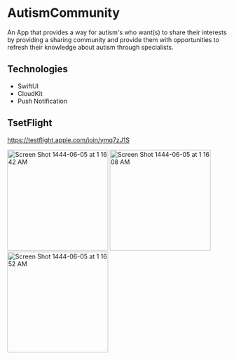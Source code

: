 # AutismCommunity
An App that  provides a way for autism's who want(s) to share their interests by providing a sharing 
community and provide them with opportunities to refresh their knowledge about autism through specialists.

## Technologies
- SwiftUI </br>
- CloudKit </br>
- Push Notification </br>

## TsetFlight
https://testflight.apple.com/join/ymq7zJ1S



<img width="230" alt="Screen Shot 1444-06-05 at 1 16 42 AM" src="https://user-images.githubusercontent.com/90142160/209881131-e372d598-1fcd-4f15-a3ea-d0773d9dc56f.png"> <img width="230" alt="Screen Shot 1444-06-05 at 1 16 08 AM" src="https://user-images.githubusercontent.com/90142160/209881159-64b78a33-5469-4c9e-94ef-3f77e374e868.png"> <img width="230" alt="Screen Shot 1444-06-05 at 1 16 52 AM" src="https://user-images.githubusercontent.com/90142160/209881163-a4760f31-94d8-4bef-a670-1ee1c12f2d3c.png">
